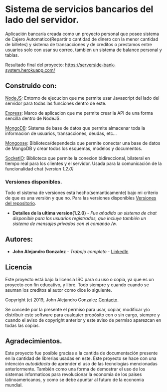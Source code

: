 # Sistema de servicios bancarios del lado del servidor.
Aplicación bancaría creada como un proyecto personal que posee sistema de Cajero Automatico(Repartir x cantidad de dinero con la menor cantidad de billetes) y sistema de transacciones y de creditos o prestamos entre usuarios solo con usar su correo, también un sistema de balance personal y tablas.

Resultado final del proyecto: https://serverside-bank-system.herokuapp.com/

## Construido con:

[NodeJS](https://nodejs.org/es/): Entorno de ejecucion que me permite usar Javascript del lado del servidor para todas las funciones dentro de este.

[Express](https://expressjs.com/): Marco de aplicacion que me permite crear la API de una forma sencilla dentro de NodeJS.

[MongoDB](https://www.mongodb.com/es): Sistema de base de datos que permite almacenar toda la informacion de usuarios, transacciones, deudas, etc...

[Mongoose](https://mongoosejs.com/): Biblioteca/dependecia que permite conectar una base de datos de MongoDB y crear todos los esquemas, modelos y documentos.

[SocketIO](https://socket.io/): Biblioteca que permite la conexion bidireccional, bilateral en tiempo real para los clientes y el servidor. Usada para la comunicación de la funcionalidad chat *(version 1.2.0)*

### Versiones disponibles.

Todo el sistema de versiones está hecho(semanticamente) bajo mi criterio de que es una versión y que no. Para las versiones disponibles [Versiones del repositorio](https://github.com/KurtCoVayne/bank_serverside_system/tags).
* **Detalles de la ultima version(1.2.0)** - *Fue añadido un sistema de chat disponible para los usuarios registrados, que incluye también un sistema de mensajes privados con el comando /w*.

## Autores:
* **John Alejandro Gonzalez** - *Trabajo completo* - [LinkedIn](https://www.linkedin.com/in/j84486b177/)
## Licencia
Este proyecto está bajo la licensia ISC para su uso o copia, ya que es un proyecto con fin educativo, y libre. Todo siempre y cuando cuando se asuman los creditos al autor como dice lo siguiente.

Copyright (c) 2019, John Alejandro Gonzalez [Contacto](johnalejandrog.g4@gmail.com).

Se concede por la presente el permiso para usar, copiar, modificar y/o 
distribuir este software para cualquier propósito con o sin cargo, 
siempre y cuando el aviso de copyright anterior y este aviso de permiso 
aparezcan en todas las copias. 

## Agradecimientos.

Este proyecto fue posible gracias a la cantida de documentación presente en la cantidad de librerias usadas en este.
Este proyecto se hace con una intención *autodidacta* de aprender el uso de las tecnologias mencionadas anteriormente. También como una forma de demostrar el uso de los sistemas informaticos para revolucionar la economia de los paises latinoamericanos, y como se debe apuntar al futuro de la economia mundial.